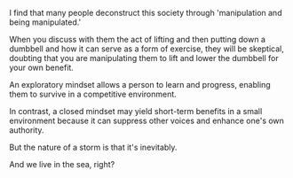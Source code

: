 I find that many people deconstruct this society through 'manipulation and being manipulated.'

When you discuss with them the act of lifting and then putting down a dumbbell and how it can serve as a form of exercise, they will be skeptical, doubting that you are manipulating them to lift and lower the dumbbell for your own benefit.

An exploratory mindset allows a person to learn and progress, enabling them to survive in a competitive environment.

In contrast, a closed mindset may yield short-term benefits in a small environment because it can suppress other voices and enhance one's own authority.

But the nature of a storm is that it's inevitably.

And we live in the sea, right?